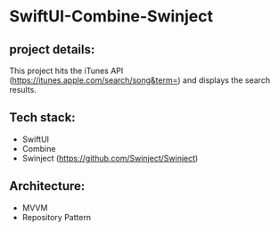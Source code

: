 # SwiftUI-Combine-Swinject

## project details: 

This project hits the iTunes API (https://itunes.apple.com/search/song&term=) and displays the search results.

## Tech stack:

- SwiftUI
- Combine
- Swinject (https://github.com/Swinject/Swinject)

## Architecture:

- MVVM
- Repository Pattern
